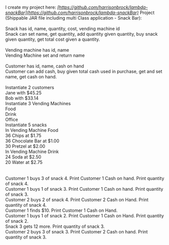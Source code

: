 I create my project here: *[https://github.com/harrisonbrock/lambda-snackBar](https://github.com/harrisonbrock/lambda-snackBar)*
Project (Shippable JAR file including multi Class application - Snack Bar):<br>
<br>
Snack has id, name, quantity, cost, vending machine id<br>
Snack can set name, get quantity, add quantity given quantity, buy snack given quantity, get total cost given a quantity.<br>
<br>
Vending machine has id, name<br>
Vending Machine set and return name<br>
<br>
Customer has id, name, cash on hand<br>
Customer can add cash, buy given total cash used in purchase, get and set name, get cash on hand.  <br>
<br>
Instantiate 2 customers<br>
	Jane with $45.25<br>
	Bob with $33.14<br>
Instantiate 3 Vending Machines<br>
	Food<br>
	Drink<br>
	Office<br>
Instantiate 5 snacks<br>
	In Vending Machine Food<br>
		36 Chips at $1.75<br>
		36 Chocolate Bar at $1.00<br>
		30 Pretzel at $2.00<br>
	In Vending Machine Drink<br>
		24 Soda at $2.50<br>
		20 Water at $2.75<br>
	<br>
<br>
Customer 1 buys 3 of snack 4. Print Customer 1 Cash on hand. Print quantity of snack 4.<br>
Customer 1 buys 1 of snack 3. Print Customer 1 Cash on hand. Print quantity of snack 3.<br>
Customer 2 buys 2 of snack 4. Print Customer 2 Cash on Hand. Print quantity of snack 4.<br>
Customer 1 finds $10. Print Customer 1 Cash on Hand.<br>
Customer 1 buys 1 of snack 2. Print Customer 1 Cash on Hand. Print quantity of snack 2.<br>
Snack 3 gets 12 more. Print quantity of snack 3.<br>
Customer 2 buys 3 of snack 3. Print Customer 2 Cash on hand. Print quantity of snack 3.<br>
<br>
